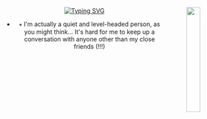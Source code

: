 <div align="center">
 <img src="https://avatars.mds.yandex.net/i?id=67fa76c343e68accb630a2a6924389325c164a86-10576314-images-thumbs&n=13" width="25%" align="right" />
 <a href="https://git.io/typing-svg"><img src="https://readme-typing-svg.herokuapp.com?font=Fira+Code&weight=500&size=15&pause=1000&color=67ABD8&center=true&width=435&lines=Howdy!!!+You+can+call+me+Andy+(%5E_%26)%2F%60%60%60" alt="Typing SVG" /></a>

  - ⭒ I'm actually a quiet and level-headed person, as you might think... It's hard for me to keep up a conversation with anyone other than my close friends (!!!)
       
